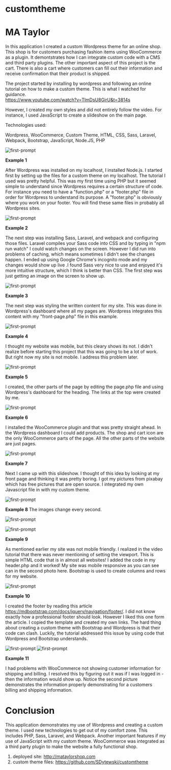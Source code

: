# customtheme
# MA Taylor 

In this application I created a custom Wordpress theme for an online shop.  This shop is for customers purchasing fashion items using WooCommerce as a plugin.  It demontstrates how I can integrate custom code with a CMS and third party plugins. The other important aspect of this project is the cart. There is also a cart where customers can fill out their information and receive confirmation that their product is shipped.

The project started by installing by wordpress and following an online tutorial on how to make a custom theme.  This is what I watched for guidance.  
https://www.youtube.com/watch?v=TlmDsU8GirU&t=3814s

However, I created my own styles and did not entirely follow the video. For instance, I used JavaScript to create a slideshow on the main page.

Technologies used:

Wordpress, WooCommerce, Custom Theme, HTML, CSS, Sass, Laravel, Webpack, Bootstrap, JavaScript, Node.JS, PHP


![first-prompt](images/progress0.png)

**Example 1** 

After Wordpress was installed on my localhost, I installed Node.js. I started first by setting up the files for a custom theme on my localhost. The tutorial I used was pretty helpful. This was my first time using PHP but it seemed simple to understand since Wordpress requires a certain structure of code. For instance you need to have a "function.php" or a "footer.php" file in order for Wordpress to understand its purpose. A "footer.php" is obviously where you work on your footer. You will find these same files in probably all Wordpress sites.  

![first-prompt](images/progress1.png)

**Example 2**  

The next step was installing Sass, Laravel, and webpack and configuring those files. Laravel compiles your Sass code into CSS and by typing in "npm run watch" I could watch changes on the screen. However I did run into problems of caching, which means sometimes I didn't see the changes happen. I ended up using Google Chrome's incognito mode and my changes would show up live .I found Sass very nice to use and enjoyed it's more intuitive structure, which I think is better than CSS.  The first step was just getting an image on the screen to show up.

![first-prompt](images/progress3.png)

**Example 3** 

The next step was styling the written content for my site. This was done in Wordpress's dashboard where all my pages are. Wordpress integrates this content with my "front-page.php" file in this example. 

![first-prompt](images/progress4mobile.png)

**Example 4** 

 I thought my website was mobile, but this cleary shows its not. I didn't realize before starting this project that this was going to be a lot of work. But right now my site is not mobile.  I address this problem later.

![first-prompt](images/progress5.png)

**Example 5** 

 I created, the other parts of the page by editing the page.php file and using Wordpress's dashboard for the heading. The links at the top were created by me.

![first-prompt](images/progress6.png)

**Example 6** 

 I installed the WooCommerce plugin and that was pretty straight ahead. In the Wordpress dashboard I could add products. The shop and cart icon are the only WooCommerce parts of the page.  All the other parts of the website are just pages.

![first-prompt](images/progress7.png)

**Example 7** 

 Next I came up with this slideshow.  I thought of this idea by looking at my front page and thinking it was pretty boring. I got my pictures from pixabay which has free pictures that are open source. I integrated my own Javascript file in with my custom theme.

![first-prompt](images/progress8.png)

**Example 8**  The images change every second.


![first-prompt](images/progress9.png)

![first-prompt](images/progress13.png)

**Example 9** 

 As mentioned earlier my site was not mobile friendly. I realized in the video tutorial that there was never mentioning of setting the viewport. This is simple HTML code that is in almost all websites! I added the code in my header.php and it worked! My site was mobile responsive as you can see can in the second photo here.  Bootstrap is used to create columns and rows for my website.

![first-prompt](images/progress10.png)

**Example 10** 

I created the footer by reading this article https://mdbootstrap.com/docs/jquery/navigation/footer/. I did not know exactly how a professional footer should look. However I liked this one form the article. I copied the template and created my own links. The hard thing about creating a custom theme with Bootstrap and Wordpress is that their code can clash. Luckily, the tutorial addressed this issue by using code that Wordpress and Bootstrap understands.

![first-prompt](images/progress12problems2.png)
![first-prompt](images/progress12problems.png)

**Example 11** 

I had problems with WooCommerce not showing customer information for shipping and billing. I resolved this by figuring out it was if I was logged in - then the information would show up. Notice the second picture demonstrates the information properly demonstrating for a customers billing and shipping information.  






# Conclusion
This application demonstrates my use of Wordpress and creating a custom theme. I used new technologies to get out of my comfort zone. This includes PHP, Sass, Laravel, and Webpack. Another important features if my use of JavaScript  with my custom theme. WooCommerce was integrated as a third party plugin to make the website a fully functional shop.

1. deployed site: http://mataylorshop.com
2. custom theme files: https://github.com/SDytewski/customtheme
